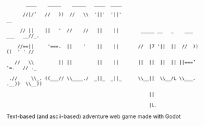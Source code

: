 <pre><code>       ____    _____    _____   ____  ____                                           <br>
      //|/’   //   ))  //   \\  '||'  '||'                                      __   <br>
     // ||    ||   '  //    //   ||    ||        _____ __   _    ___   ___   __//_.  <br/>
    //==||     '===.  ||    '    ||    ||       //  |7 '||  ||  //  ))((  ' ' //     <br/>
   //   \\         || ||         ||    ||       ||  ||  ||  || ||===’  '=.   // ._   <br/>
 .//     \\_. ((___// \\____./  _||_  _||_      \\__||  \\__/L \\___. .__))  \\__))  <br/>
                                                    ||<br>
                                                    |L.                            </code></pre> 
Text-based (and ascii-based) adventure web game made with Godot
